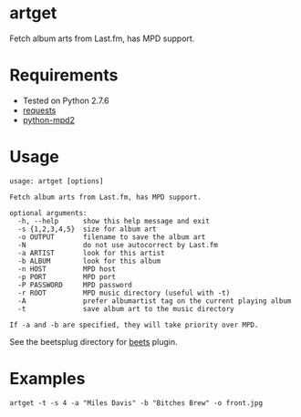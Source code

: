 artget
======

Fetch album arts from Last.fm, has MPD support.

Requirements
============
* Tested on Python 2.7.6
* [requests](http://requests.readthedocs.org/en/latest/)
* [python-mpd2](https://github.com/Mic92/python-mpd2)

Usage
=====

    usage: artget [options]
    
    Fetch album arts from Last.fm, has MPD support.
    
    optional arguments:
      -h, --help      show this help message and exit
      -s {1,2,3,4,5}  size for album art
      -o OUTPUT       filename to save the album art
      -N              do not use autocorrect by Last.fm
      -a ARTIST       look for this artist
      -b ALBUM        look for this album
      -n HOST         MPD host
      -p PORT         MPD port
      -P PASSWORD     MPD password
      -r ROOT         MPD music directory (useful with -t)
      -A              prefer albumartist tag on the current playing album
      -t              save album art to the music directory
    
    If -a and -b are specified, they will take priority over MPD.

See the beetsplug directory for [beets](https://github.com/sampsyo/beets) plugin.

Examples
========

    artget -t -s 4 -a "Miles Davis" -b "Bitches Brew" -o front.jpg
